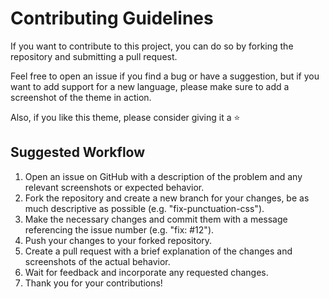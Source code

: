# Contributing Guidelines

If you want to contribute to this project, you can do so by forking the repository and submitting a pull request.

Feel free to open an issue if you find a bug or have a suggestion, but if you want to add support for a new language, please make sure to add a screenshot of the theme in action.

Also, if you like this theme, please consider giving it a ⭐️

## Suggested Workflow

1. Open an issue on GitHub with a description of the problem and any relevant screenshots or expected behavior.
2. Fork the repository and create a new branch for your changes, be as much descriptive as possible (e.g. "fix-punctuation-css").
3. Make the necessary changes and commit them with a message referencing the issue number (e.g. "fix: #12").
4. Push your changes to your forked repository.
5. Create a pull request with a brief explanation of the changes and screenshots of the actual behavior.
6. Wait for feedback and incorporate any requested changes.
7. Thank you for your contributions!